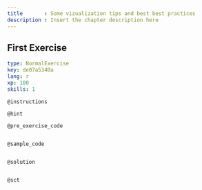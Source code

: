 ```yaml
---
title       : Some vizualization tips and best best practices
description : Insert the chapter description here
---
```

## First Exercise

```yaml
type: NormalExercise
key: de07a5340a
lang: r
xp: 100
skills: 1
```


`@instructions`

`@hint`

`@pre_exercise_code`
```{r}

```

`@sample_code`
```{r}

```

`@solution`
```{r}

```

`@sct`
```{r}

```
